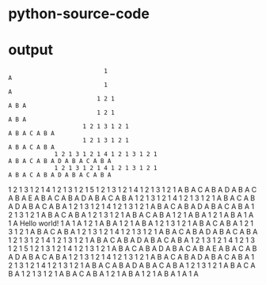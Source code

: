 # python-source-code
# output
                               1                                                             A
                               1                                                             A
                             1 2 1                                                         A B A
                             1 2 1                                                         A B A
                         1 2 1 3 1 2 1                                                 A B A C A B A
                         1 2 1 3 1 2 1                                                 A B A C A B A
                 1 2 1 3 1 2 1 4 1 2 1 3 1 2 1                                 A B A C A B A D A B A C A B A
                 1 2 1 3 1 2 1 4 1 2 1 3 1 2 1                                 A B A C A B A D A B A C A B A
 1 2 1 3 1 2 1 4 1 2 1 3 1 2 1 5 1 2 1 3 1 2 1 4 1 2 1 3 1 2 1 A B A C A B A D A B A C A B A E A B A C A B A D A B A C A B A
                 1 2 1 3 1 2 1 4 1 2 1 3 1 2 1                                 A B A C A B A D A B A C A B A
                 1 2 1 3 1 2 1 4 1 2 1 3 1 2 1                                 A B A C A B A D A B A C A B A
                         1 2 1 3 1 2 1                                                 A B A C A B A
                         1 2 1 3 1 2 1                                                 A B A C A B A
                             1 2 1                                                         A B A
                             1 2 1                                                         A B A
                               1                                                             A
                               1                                                             A
                                                        Hello world!
                               1                                                             A
                               1                                                             A
                             1 2 1                                                         A B A
                             1 2 1                                                         A B A
                         1 2 1 3 1 2 1                                                 A B A C A B A
                         1 2 1 3 1 2 1                                                 A B A C A B A
                 1 2 1 3 1 2 1 4 1 2 1 3 1 2 1                                 A B A C A B A D A B A C A B A
                 1 2 1 3 1 2 1 4 1 2 1 3 1 2 1                                 A B A C A B A D A B A C A B A
 1 2 1 3 1 2 1 4 1 2 1 3 1 2 1 5 1 2 1 3 1 2 1 4 1 2 1 3 1 2 1 A B A C A B A D A B A C A B A E A B A C A B A D A B A C A B A
                 1 2 1 3 1 2 1 4 1 2 1 3 1 2 1                                 A B A C A B A D A B A C A B A
                 1 2 1 3 1 2 1 4 1 2 1 3 1 2 1                                 A B A C A B A D A B A C A B A
                         1 2 1 3 1 2 1                                                 A B A C A B A
                         1 2 1 3 1 2 1                                                 A B A C A B A
                             1 2 1                                                         A B A
                             1 2 1                                                         A B A
                               1                                                             A
                               1                                                             A

